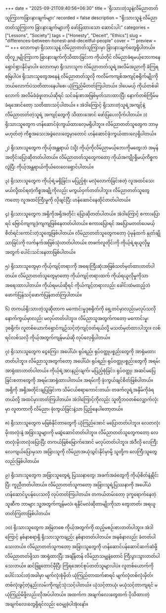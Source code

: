 +++
date = "2025-09-21T09:40:56+06:30"
title = 'ရိုးသားတဲ့သူနဲ့လိမ်ညာတတ်သူကြားကခြားနားချက်များ'
recorded = false
description = "ရိုးသားသူနဲ့ လိမ်ညာတတ်သူကြားက ခြားနားချက်များကို ဖော်ပြထားသော ဆောင်းပါး"
categories = ["Lessons", "Society"]
tags = ["Honesty", "Deceit", "Ethics"]
slug = "differences-between-honest-and-deceitful-people"
cover = ""
preview = ""
+++
လောကမှာ ရိုးသားသူနဲ့ လိမ်ညာတတ်သူကြားမှာ ခြားနားချက်တွေရှိပါတယ်။ ထိုလူ၂မျိုးကြားက ခြားနားချက်ကိုသိထားခြင်းက ကိုယ်တိုင် လိမ်ညာခံရမယ့်ဘေးကနေ ရှောင်ရှားနိုင်မှာပါ။ လောကမှာ ရိုးသားသူက လိမ်ညာတတ်သူရဲ့အလိမ်အညာကို ခံကြရစမြဲပါပဲ။ ရိုးသားသူတွေအနေနဲ့ လိမ်ညာတတ်သူလို ကလိမ်ကကျစ်အကျင့်စရိုက်မျိုးကို ဘယ်လောက်ပဲသတိထားနေပါစေ၊ ယုံကြည်မိတတ်ကြပါတယ်။ ဒါပေမယ့် ကိုယ်တစ်ခါလောက် အလိမ်ခံခဲ့ဖူးတယ်ဆိုရင် သင်ခန်းစာအဖြစ်မှတ်သားထားပြီး နောက်တစ်ကြိမ်မခံရအောင်တော့ သတိထားသင့်ပါတယ်။ ။ အဲဒါကြောင့် ရိုးသားတဲ့သူရဲ့အကျင့်နဲ့ လိမ်ညာတတ်တဲ့သူရဲ့ အကျင့်တွေကို သိထားအောင် ဖော်ပြပေးလိုက်ပါတယ်။
၁) ရိုးသားသူတွေက ဟန်ဆောင်ဖုံးကွယ်ထားလေ့မရှိပါဘူး။ လိမ်ညာတတ်သူတွေက ဘာမှမဟုတ်တဲ့ ကိစ္စအသေးအဖွဲလေးတွေမှာတောင် ဟန်ဆောင်ဖုံးကွယ်ထားလေ့ရှိပါတယ်။

၂) ရိုးသားသူတွေက ကိုယ့်အန္တရာယ် (သို့) ကိုယ့်ကိုလိမ်ညာမယ့်ဘေးကိုမတွေးဘဲ အမှန်အတိုင်းပြောဆိုတတ်ပါတယ်။ လိမ်ညာတတ်သူတွေကတော့ ကိုယ်အကျိုးရှိမယ့်ကိစ္စကလွဲပြီး ကိုယ့်အန္တရာယ်ကိုယ်ဝေးဝေးရှောင်ပါတယ်။

၃) ရိုးသားသူတွေက ကိုယ့်ရဲ့မရှိခြင်း၊ မပြည့်စုံ၊ မလုံလောက်ခြင်းစတဲ့ လူအထင်သေးမယ်လို့ထင်ရတဲ့ကိစ္စအချို့ကိုလည်း မကွယ်ဝှက်တတ်ပါဘူး။ လိမ်ညာတတ်သူတွေကတော့ လူအထင်ကြီးမှုကို လိုချင်ပြီး ဟန်ဆောင်နေထိုင်တတ်ပါတယ်။

၄) ရိုးသားသူတွေက အရှိကိုအရှိအတိုင်း ပြောဆိုတတ်ပါတယ်။ အဲဒါကြောင့် စကားပြောရင် ဗြောင်ကျကျဒဲ့ကျကျဖြစ်နေတတ်ပါတယ်။ စကားပြောရင် အပြောမတတ်ပေမယ့် စိတ်ရင်းကောင်းတဲ့သူတွေဖြစ်ပါတယ်။ လိမ်ညာတတ်သူတွေကတော့ ပုံမုန်ထက် နှုတ်ချိုသာခြင်းကို လက်နက်အဖြစ်သုံးတတ်ပါတယ်။ တဖက်လူတိုင်းကို ကိုယ့်ရဲ့ရယူလိုမှုအတွက် ပေါင်းသင်းနေတာဖြစ်ပါတယ်။

၅) ရိုးသားသူတွေမှာ ကိုယ့်ကျင့်တရားကို အရေးကြီးဆုံးအဖြစ်သတ်မှတ်ထားတတ်ပါတယ်။ လိမ်ညာတတ်သူတွေမှာတော့ ကိုယ်ကျင့်တရားထက် ကိုယ်ရယူလိုမှုကိုသာ အရေးထားပါတယ်။ ကိုယ်ရမယ်ဆိုရင် ကိုယ်ကျင့်တရားလည်း ခေါင်းထဲမထည့်ဘဲ ဖောက်ပြန်သင့်ဖောက်ပြန်တတ်ကြပါတယ်။

၆) တကယ်ရိုးသားတဲ့သူဆိုတာက မကောင်းမှုဒုစရိုက်ကို ရှေ့တင်မှာလည်းမလုပ်သလို နောက်ကွယ်မှာလည်း မလုပ်တတ်ပါဘူး။ လိမ်ညာသူအတွက်ကတော့ မကောင်းမှု၊ ဒုစရိုက်၊ လူတစ်ယောက်ရှောင်ကျဉ်သင့်တဲ့ကျင့်ဝတ်ရယ်လို့ မသတ်မှတ်ထားပါဘူး။ လစ်ရင်လစ်သလို ကိုယ့်အတွက်ကျန်မယ်ဆို လုပ်လေ့ရှိပါတယ်။

၇) ရိုးသားသူတွေက ငွေကြေး၊ အပေါ်ယံ၊ ရုပ်ရည်၊ ရုပ်ဝတ္ထုပစ္စည်းတွေကို အာရုံမထားတတ်ပါဘူး။ လိမ်ညာသူအတွက်တော့ အပေါ်ယံ၊ ရုပ်ရည်၊ ရုပ်ဝတ္ထုပစ္စည်းတွေကို အရမ်းအာရုံထားတတ်ပါတယ်။ ကိုယ့်ရဲ့အားနည်းချက်၊ မပြည့်စုံခြင်း၊ ရုပ်ဝတ္ထု၊ အဆင်မပြေခြင်းစတာတွေကို အရမ်းအာရုံထားပါတယ်။ အရမ်းကို ဖုံးကွယ်ချင်စိတ်ဖြစ်ပါတယ်။ အရှိကို အရှိအတိုင်းချပြခြင်းက သိမ်ငယ်စရာကောင်းတယ်၊ တဖက်လူရဲ့အနှိမ်ကိုခံရတယ်လို့ အထင်မှားတတ်ကြပါတယ်။ အဲဒါကြောင့်ကိုလည်း သူတို့ဘဝတစ်လျှောက်လုံးမှာ လူတကာကို လိမ်ညာ၊ ဖုံးကွယ်ခြင်းနဲ့သာ ပြည့်နေပါတော့တယ်။

၈) ရိုးသားသူတွေက မဖြစ်နိုင်တာတွေကို ယုံကြည်အောင် မပြောတတ်ပါဘူး။ လေတလုံးမိုးတလုံးနဲ့ အခြားသူများကို မဆွဲဆောင်တတ်ပါဘူး။ လိမ်ညာတတ်သူတွေကတော့ လေတလုံးမိုးတလုံးပြောပြီး တကယ်ဖြစ်မြောက်အောင် မလုပ်တတ်ပါဘူး။ အဲဒီလို လေကြီးလေကျယ်ပြောမှသာ အခြားသူကို လိမ်ညာအယုံသွင်းနိုင်မှာမို့ သူတို့က လေကြီးသူတွေလည်းဖြစ်ပါတယ်။

၉) ရိုးသားသူတွေက အခြားသူတွေရဲ့ ပြဿနာတွေ၊ အခက်အခဲတွေကို ကိုယ့်စိတ်နဲ့နှိုင်းပြီး ကူညီတတ်ပါတယ်။ လိမ်ညာတတ်သူကတော့ အခြားသူရဲ့ပြဿနာကို အပေါ်ယံဟန်ဆောင်ပူပန်ပေးသလို လုပ်တတ်ကြပါတယ်။ တကယ်တမ်းတော့ ဒုက္ခရောက်နေတဲ့သူဆီက ဘာများ သူ့အတွက်ကျန်မလဲ၊ ရနိုင်မလဲဆိုတာမျိုးကိုသာ တွေးတတ်၊ အရယူတတ်ကြတာဖြစ်ပါတယ်။

၁၀) ရိုးသားသူတွေက အမြဲတစေ ကိုယ့်အတွက်ကို ထည့်မစဉ်းစားတတ်ပါဘူး။ အဲဒါကြောင့် နစ်နာစရာရှိ ရိုးသားသူကချည်း နစ်နာတတ်ပါတယ်။ အနစ်နာလည်း ခံတတ်ပါသေးတယ်။ လိမ်ညာတတ်သူကတော့ အခြားသူတွေကို ဟန်ဆောင်ပန်ဆောင်ဆက်ဆံဖို့ လိမ်ညာတတ်ဖို့သာ အာရုံထားပြီး အချိန်တန် လိမ်ညာသမျှနဲ့တောင် ကြီးပွားသွားတတ်ပါသေးတယ်။ ဆင်ဖြူတောင်မှီပြီး ကြံရအောင်စုပ်တတ်သူများပါပဲ။
လူတစ်ယောက်ကိုပေါင်းသင်းတဲ့အခါမှာ မျက်လုံးစုံမှိတ် ယုံကြည်တာထက်စာရင် မျက်လုံတစ်လုံးမှိတ်၊ တစ်လုံးဖွင့်တဲ့နည်းလမ်းကိုကျင့်သုံးသင့်ပါတယ်။ ယုံသင့်တာယုံ၊ မယုံသင့်တာကျရင် မယုံကြည်မိဖို့လည်းလိုအပ်ပါတယ်။ အထက်က အချက်လေးတွေထက် ပိုသိထားတဲ့အချက်လေးတွေရှိရင်လည်း ဝေမျှခဲ့ပါအုံးနော်။ 